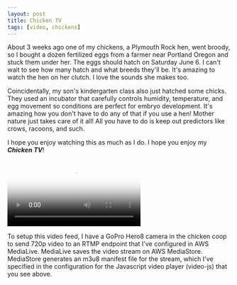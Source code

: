 ```yaml
---
layout: post
title: Chicken TV
tags: [video, chickens]
---
```


About 3 weeks ago one of my chickens, a Plymouth Rock hen, went broody, so I bought a dozen fertilized eggs from a farmer near Portland Oregon and stuck them under her. The eggs should hatch on Saturday June 6. I can't wait to see how many hatch and what breeds they'll be. It's amazing to watch the hen on her clutch. I love the sounds she makes too. 

Coincidentally, my son's kindergarten class also just hatched some chicks. They used an incubator that carefully controls humidity, temperature, and egg movement so conditions are perfect for embryo development. It's amazing how you don't have to do any of that if you use a hen! Mother nature just takes care of it all! All you have to do is keep out predictors like crows, racoons, and such.

I hope you enjoy watching this as much as I do. I hope you enjoy my ***Chicken TV***!

<!-- CSS  -->
 <link href="https://vjs.zencdn.net/7.2.3/video-js.css" rel="stylesheet">


<!-- HTML -->
<video id='chicken-tv' class="video-js vjs-default-skin" poster="http://iandow.github.io/img/chicken_tv_poster.png" controls>
<source type="application/x-mpegURL" src="https://hctigsi3ocwd57.data.mediastore.us-east-1.amazonaws.com/Ian_gopro_test_a/main_720p30.m3u8">
</video>


To setup this video feed, I have a GoPro Hero8 camera in the chicken coop to send 720p video to an RTMP endpoint that I've configured in AWS MediaLive. MediaLive saves the video stream on AWS MediaStore. MediaStore generates an m3u8 manifest file for the stream, which I've specified in the configuration for the Javascript video player (video-js) that you see above. 

<!-- JS code -->
<!-- If you'd like to support IE8 (for Video.js versions prior to v7) -->
<script src="https://vjs.zencdn.net/ie8/ie8-version/videojs-ie8.min.js"></script>
<script src="https://cdnjs.cloudflare.com/ajax/libs/videojs-contrib-hls/5.14.1/videojs-contrib-hls.js"></script>
<script src="https://vjs.zencdn.net/7.2.3/video.js"></script>

<script>
var player = videojs('hls-example');
player.play();
</script>